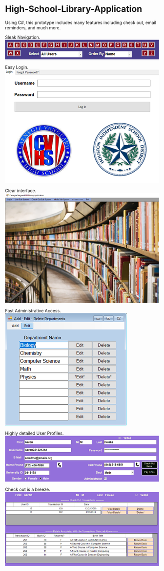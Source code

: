 # High-School-Library-Application
Using C#, this prototype includes many features including check out, email reminders, and much more. 

Sleak Navigation. <br />
![LL](QuiickLink.png)

Easy Login. <br />
![LL](Login.PNG)

Clear interface. <br />
![Screenshot1](main.PNG)

Fast Administrative Access. <br />
![Screenshot](EditDepartments.PNG)

Highly detailed User Profiles. <br />
![Screenshot](User.PNG)

Check out is a breeze. <br />
![Screenshot](Check-Out.PNG)
